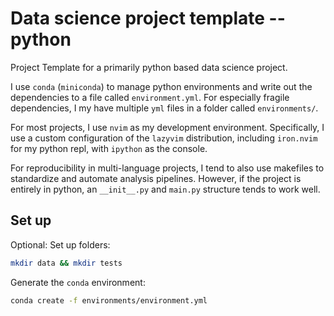 # Data science project template -- python

Project Template for a primarily python based data science project.

I use `conda` (`miniconda`) to manage python environments and write out the dependencies to a file called `environment.yml`. For especially fragile dependencies, I my have multiple `yml` files in a folder called `environments/`.

For most projects, I use `nvim` as my development environment. Specifically, I use a custom configuration of the `lazyvim` distribution, including `iron.nvim` for my python repl, with `ipython` as the console.

For reproducibility in multi-language projects, I tend to also use makefiles to standardize and automate analysis pipelines. However, if the project is entirely in python, an `__init__.py` and `main.py` structure tends to work well.

## Set up

Optional: Set up folders:

```bash
mkdir data && mkdir tests
```

Generate the `conda` environment:

```bash
conda create -f environments/environment.yml
```
